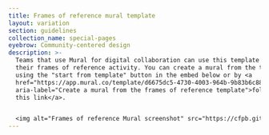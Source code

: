 ```yaml
---
title: Frames of reference mural template
layout: variation
section: guidelines
collection_name: special-pages
eyebrow: Community-centered design
description: >-
  Teams that use Mural for digital collaboration can use this template to do
  their frames of reference activity. You can create a mural from the template
  using the "start from template" button in the embed below or by <a
  href="https://app.mural.co/template/d6675dc5-4730-4003-964b-9b83b6c88d58/ce81b283-e176-497e-94f9-8992a0894016"
  aria-label="Create a mural from the frames of reference template">following
  this link</a>.


  <img alt="Frames of reference Mural screenshot" src="https://cfpb.github.io/design-system/images/uploads/frames-of-reference-template.png">
---
```

